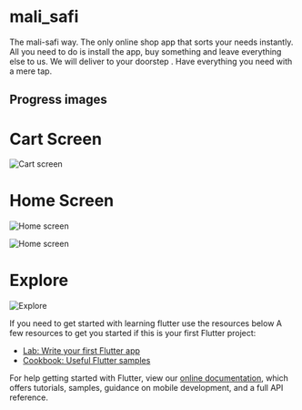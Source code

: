 # mali_safi

The mali-safi way. The only online shop app that sorts your needs instantly. All you need to do is install the app, buy something and leave everything else to us. We will deliver  to your doorstep . Have everything you need with a mere tap.

## Progress images
# Cart Screen
![Cart screen](https://github.com/PharaohLabz/mali-safi/blob/master/flutter_01.png)
# Home Screen
![Home screen](https://github.com/PharaohLabz/mali-safi/blob/master/flutter_02.png)

![Home screen](https://github.com/PharaohLabz/mali-safi/blob/master/flutter_03.png)
# Explore
![Explore](https://github.com/PharaohLabz/mali-safi/blob/master/flutter_04.png)


If you need to get started with learning flutter use the resources below
A few resources to get you started if this is your first Flutter project:

- [Lab: Write your first Flutter app](https://flutter.dev/docs/get-started/codelab)
- [Cookbook: Useful Flutter samples](https://flutter.dev/docs/cookbook)

For help getting started with Flutter, view our
[online documentation](https://flutter.dev/docs), which offers tutorials,
samples, guidance on mobile development, and a full API reference.
